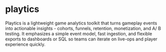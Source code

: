 # playtics
Playtics is a lightweight game analytics toolkit that turns gameplay events   into actionable insights - cohorts, funnels, retention, monetization, and A/   B testing. It emphasizes a simple event model, fast ingestion, and flexible   exports to dashboards or SQL so teams can iterate on live-ops and player   experience quickly.
